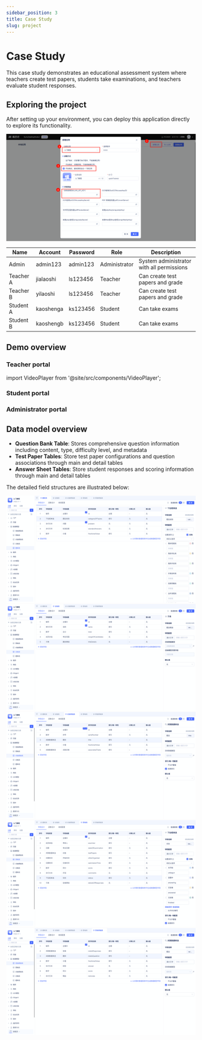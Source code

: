 ```yaml
---
sidebar_position: 3
title: Case Study
slug: project
---
```

# Case Study

This case study demonstrates an educational assessment system where teachers create test papers, students take examinations, and teachers evaluate student responses.

## Exploring the project

After setting up your environment, you can deploy this application directly to explore its functionality.

![](img/project_192638.png)

| Name | Account | Password | Role | Description |
|------|------|------|------|------|
| Admin | admin123 | admin123 | Administrator | System administrator with all permissions |
| Teacher A | jialaoshi | ls123456 | Teacher | Can create test papers and grade |
| Teacher B | yilaoshi | ls123456 | Teacher | Can create test papers and grade |
| Student A | kaoshenga | ks123456 | Student | Can take exams |
| Student B | kaoshengb | ks123456 | Student | Can take exams |

## Demo overview
### Teacher portal
import VideoPlayer from '@site/src/components/VideoPlayer';

<VideoPlayer relatePath="/docs/tutorial/project_teacher.mp4" />

### Student portal

<VideoPlayer relatePath="/docs/tutorial/project_student.mp4" />

### Administrator portal

<VideoPlayer relatePath="/docs/tutorial/project_admin.mp4" />

## Data model overview
* **Question Bank Table**: Stores comprehensive question information including content, type, difficulty level, and metadata
* **Test Paper Tables**: Store test paper configurations and question associations through main and detail tables
* **Answer Sheet Tables**: Store student responses and scoring information through main and detail tables

The detailed field structures are illustrated below:

![](img/project_102847.png)
![](img/project_102943.png)
![](img/project_103005.png)
![](img/project_103040.png)
![](img/project_103119.png)